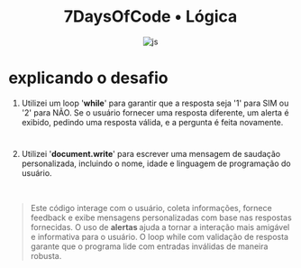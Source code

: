 <h1 align='center'>  7DaysOfCode • Lógica  </h1>



<div align='center'>

![js](https://img.shields.io/badge/JavaScript-0D1117?style=for-the-badge&logo=javascript&logoColor=F7DF1E)

</div>

# explicando o desafio


1. Utilizei um loop '<strong>while</strong>'  para garantir que a resposta seja '1' para SIM ou '2' para NÃO. Se o usuário fornecer uma resposta diferente, um alerta é exibido, pedindo uma resposta válida, e a pergunta é feita novamente.
#
2. Utilizei '<strong>document.write</strong>'  para escrever uma mensagem de saudação personalizada, incluindo o nome, idade e linguagem de programação do usuário.

<br>

 <blockquote> Este código interage com o usuário, coleta informações, fornece feedback e exibe mensagens personalizadas com base nas respostas fornecidas. O uso de <strong>alertas </strong> ajuda a tornar a interação mais amigável e informativa para o usuário. O loop while com validação de resposta garante que o programa lide com entradas inválidas de maneira robusta.
